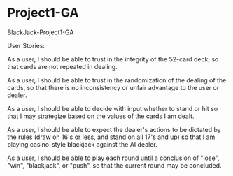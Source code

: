 # Project1-GA
BlackJack-Project1-GA

User Stories:

  As a user, I should be able to trust in the integrity of the 52-card deck, so that cards are not repeated in dealing.

  As a user, I should be able to trust in the randomization of the dealing of the cards, so that there is no inconsistency or unfair advantage to the user or dealer.

  As a user, I should be able to decide with input whether to stand or hit so that I may strategize based on the values of the cards I am dealt.

  As a user, I should be able to expect the dealer's actions to be dictated by the rules (draw on 16's or less, and stand on all 17's and up) so that I am playing casino-style blackjack against the AI dealer.

  As a user, I should be able to play each round until a conclusion of "lose", "win", "blackjack", or "push", so that the current round may be concluded.
